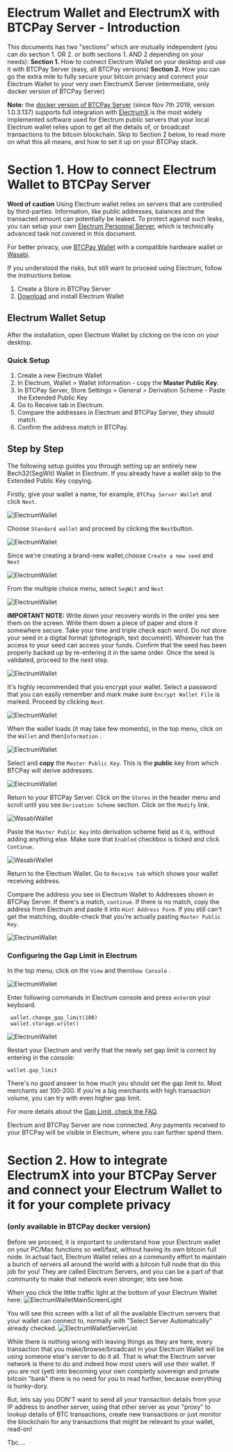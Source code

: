 # Electrum Wallet and ElectrumX with BTCPay Server - Introduction

This documents has two "sections" which are mutually independent (you can do section 1. OR 2. or both sections 1. AND 2 depending on your needs):
**Section 1.** How to connect Electrum Wallet on your desktop and use it with BTCPay Server (easy, all BTCPay versions)
**Section 2.** How you can go the extra mile to fully secure your bitcoin privacy and connect your Electrum Wallet to your very own ElectrumX Server (intermediate, only docker version of BTCPay Server)

**Note:** the [docker version of BTCPay Server](https://github.com/btcpayserver/btcpayserver-docker) (since Nov 7th 2019, version 1.0.3.137) supports full integration with [ElectrumX](https://electrumx.readthedocs.io/en/latest/features.html) is the most widely implemented software used for Electrum public servers that your local Electrum wallet relies upon to get all the details of, or broadcast transactions to the bitcoin blockchain.  Skip to Section 2 below, to read more on what this all means, and how to set it up on your BTCPay stack.

# Section 1. How to connect Electrum Wallet to BTCPay Server

**Word of caution** Using Electrum wallet relies on servers that are controlled by third-parties. Information, like public addresses, balances and the transacted amount can potentially be leaked. To protect against such leaks, you can setup your own [Electrum Personnal Server](https://github.com/chris-belcher/electrum-personal-server), which is technically advanced task not covered in this document.

For better privacy, use [BTCPay Wallet](Wallet.md) with a compatible hardware wallet or [Wasabi](WasabiWallet.md).

If you understood the risks, but still want to proceed using Electrum, follow the instructions below.

1. Create a Store in BTCPay Server
2. [Download](https://electrum.org/#download) and install Electrum Wallet

## Electrum Wallet Setup

After the installation, open Electrum Wallet by clicking on the icon on your desktop.

### Quick Setup

1. Create a new Electrum Wallet
2. In Electrum, Wallet > Wallet Information - copy the **Master Public Key**.
3. In BTCPay Server, Store Settings > General > Derivation Scheme - Paste the Extended Public Key
4. Go to Receive tab in Electrum.
5. Compare the addresses in Electrum and BTCPay Server, they should match. 
6. Confirm the address match in BTCPay.

## Step by Step

The following setup guides you through setting up an entirely new Bech32(SegWit) Wallet in Electrum. If you already have a wallet skip to the Extended Public Key copying.

Firstly, give your wallet a name, for example, `BTCPay Server Wallet` and click `Next`.

![ElectrumWallet](img/ElectrumWallet1.png)

Choose `Standard wallet` and proceed by clicking the `Next`button.

![ElectrumWallet](img/ElectrumWallet2.png)

Since we're creating a brand-new wallet,choose  `Create a new seed` and `Next`

![ElectrumWallet](img/ElectrumWallet3.png)

From the multiple choice menu, select `SegWit` and `Next`

![ElectrumWallet](img/ElectrumWallet4.png)

**IMPORTANT NOTE:** Write down your recovery words in the order you see them on the screen. Write them down a piece of paper and store it somewhere secure. Take your time and triple check each word. Do not store your seed in a digital format (photograph, text document). Whoever has the access to your seed can access your funds. Confirm that the seed has been properly backed up by re-entering it in the same order. Once the seed is validated, proceed to the next step.

![ElectrumWallet](img/ElectrumWallet6.png)

It's highly recommended that you encrypt your wallet. Select a password that you can easily remember and mark make sure `Encrypt Wallet File` is marked. Proceed by clicking `Next`.

![ElectrumWallet](img/ElectrumWallet7.png)

When the wallet loads (it may take few moments), in the top menu, click on the `Wallet` and then`Information` .

![ElectrumWallet](img/ElectrumWallet9.png)

Select and **copy** the `Master Public Key`. This is the **public** key from which BTCPay will derive addresses.

![ElectrumWallet](img/ElectrumWallet10.png)

Return to your BTCPay Server. Click on the `Stores` in the header menu and scroll until you see `Derivation Scheme` section. Click on the `Modify` link.

![WasabiWallet](img/WassabiWalletSetupBTCPay10.png)

Paste the `Master Public Key` into derivation scheme field as it is, without adding anything else. Make sure that `Enabled` checkbox is ticked and click `Continue`.

![WasabiWallet](img/WassabiWalletSetupBTCPay11.png)

Return to the Electrum Wallet. Go to `Receive tab` which shows your wallet receiving address.

Compare the address you see in Electrum Wallet to Addresses shown in BTCPay Server. If there's a match, `continue`. If there is no match, copy the address from Electrum and paste it into `Hint Address Form`. If you still can't get the matching, double-check that you're actually pasting `Master Public Key`.

![ElectrumWallet](img/ElectrumWallet11.png)

### Configuring the Gap Limit in Electrum

 In the top menu, click on the `View` and then`Show Console` .

![ElectrumWallet](img/ElectrumWallet11a.png)

Enter following commands in Electrum console and press `enter`on your keyboard.

```
 wallet.change_gap_limit(100)
 wallet.storage.write()  
```

![ElectrumWallet](img/ElectrumWallet12.png)

Restart your Electrum and verify that the newly set gap limit is correct by entering in the console:

```
wallet.gap_limit
```

There's no good answer to how much you should set the gap limit to.  Most merchants set 100-200. If you're a big merchants with high  transaction volume, you can try with even higher gap limit.

For more details about the [Gap Limit, check the FAQ](FAQ/FAQ-Wallet.md#missing-payments-in-my-software-or-hardware-wallet).

Electrum and BTCPay Server are now connected. Any payments received to your BTCPay will be visible in Electrum, where you can further spend them.


# Section 2. How to integrate ElectrumX into your BTCPay Server and connect your Electrum Wallet to it for your complete privacy
### (only available in BTCPay docker version)

Before we proceed, it is important to understand how your Electrum wallet on your PC/Mac functions so well/fast, without having its own bitcoin full node.  In actual fact, Electrum Wallet relies on a community effort to maintain a bunch of servers all around the world with a bitcoin full node that do this job for you! They are called Electrum Servers, and you can be a part of that community to make that network even stronger, lets see how.

When you click the little traffic light at the bottom of your Electrum Wallet here:
![ElectrumWalletMainScreenLight](https://user-images.githubusercontent.com/1388507/68437133-5636c500-01c0-11ea-822c-6e72bd6d60ea.png)

You will see this screen with a list of all the available Electrum servers that your wallet can connect to, normally with "Select Server Automatically" already checked.
![ElectrumWalletServerList](https://user-images.githubusercontent.com/1388507/68437521-8a5eb580-01c1-11ea-9ece-0666353a6742.png)

While there is nothing wrong with leaving things as they are here, every transaction that you make/browse/broadcast in your Electrum Wallet will be using someone else's server to do it all.  That is what the Electrum server network is there to do and indeed how most users will use their wallet.  If you are not (yet) into becoming your own completly sovereign and private bitcoin "bank" there is no need for you to read further, because everything is hunky-dory.

But, lets say you DON'T want to send all your transaction details from your IP address to another server, using that other server as your "proxy" to lookup details of BTC transactions, create new transactions or just monitor the blockchain for any transactions that might be relevant to your wallet, read-on!

Tbc....

